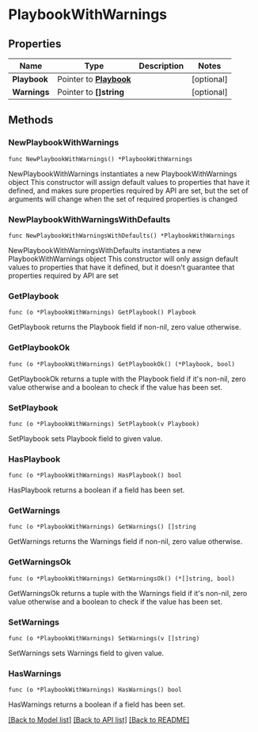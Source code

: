 # PlaybookWithWarnings

## Properties

Name | Type | Description | Notes
------------ | ------------- | ------------- | -------------
**Playbook** | Pointer to [**Playbook**](Playbook.md) |  | [optional] 
**Warnings** | Pointer to **[]string** |  | [optional] 

## Methods

### NewPlaybookWithWarnings

`func NewPlaybookWithWarnings() *PlaybookWithWarnings`

NewPlaybookWithWarnings instantiates a new PlaybookWithWarnings object
This constructor will assign default values to properties that have it defined,
and makes sure properties required by API are set, but the set of arguments
will change when the set of required properties is changed

### NewPlaybookWithWarningsWithDefaults

`func NewPlaybookWithWarningsWithDefaults() *PlaybookWithWarnings`

NewPlaybookWithWarningsWithDefaults instantiates a new PlaybookWithWarnings object
This constructor will only assign default values to properties that have it defined,
but it doesn't guarantee that properties required by API are set

### GetPlaybook

`func (o *PlaybookWithWarnings) GetPlaybook() Playbook`

GetPlaybook returns the Playbook field if non-nil, zero value otherwise.

### GetPlaybookOk

`func (o *PlaybookWithWarnings) GetPlaybookOk() (*Playbook, bool)`

GetPlaybookOk returns a tuple with the Playbook field if it's non-nil, zero value otherwise
and a boolean to check if the value has been set.

### SetPlaybook

`func (o *PlaybookWithWarnings) SetPlaybook(v Playbook)`

SetPlaybook sets Playbook field to given value.

### HasPlaybook

`func (o *PlaybookWithWarnings) HasPlaybook() bool`

HasPlaybook returns a boolean if a field has been set.

### GetWarnings

`func (o *PlaybookWithWarnings) GetWarnings() []string`

GetWarnings returns the Warnings field if non-nil, zero value otherwise.

### GetWarningsOk

`func (o *PlaybookWithWarnings) GetWarningsOk() (*[]string, bool)`

GetWarningsOk returns a tuple with the Warnings field if it's non-nil, zero value otherwise
and a boolean to check if the value has been set.

### SetWarnings

`func (o *PlaybookWithWarnings) SetWarnings(v []string)`

SetWarnings sets Warnings field to given value.

### HasWarnings

`func (o *PlaybookWithWarnings) HasWarnings() bool`

HasWarnings returns a boolean if a field has been set.


[[Back to Model list]](../README.md#documentation-for-models) [[Back to API list]](../README.md#documentation-for-api-endpoints) [[Back to README]](../README.md)


